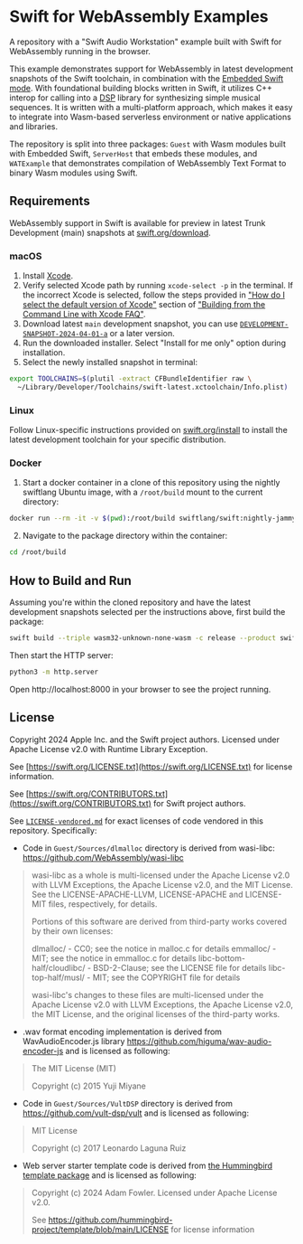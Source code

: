 # Swift for WebAssembly Examples

A repository with a "Swift Audio Workstation" example built with Swift for WebAssembly running in the browser.

This example demonstrates support for WebAssembly in latest development snapshots of the Swift toolchain, in combination
with the [Embedded Swift mode](https://github.com/apple/swift/blob/main/docs/EmbeddedSwift/UserManual.md).
With foundational building blocks written in Swift, it utilizes C++ interop for calling into a
[DSP](https://en.wikipedia.org/wiki/Digital_signal_processing) library for synthesizing simple musical sequences. It is
written with a multi-platform approach, which makes it easy to integrate into Wasm-based serverless environment or
native applications and libraries.

The repository is split into three packages: `Guest` with Wasm modules built with Embedded Swift, `ServerHost` that embeds these modules, and `WATExample` that demonstrates compilation of WebAssembly Text Format to binary Wasm modules using Swift.

## Requirements

WebAssembly support in Swift is available for preview in latest Trunk Development (main) snapshots at
[swift.org/download](https://www.swift.org/download).

### macOS

1. Install [Xcode](https://apps.apple.com/us/app/xcode/id497799835?mt=12).
2. Verify selected Xcode path by running `xcode-select -p` in the terminal. If the incorrect Xcode is selected, follow
the steps provided in ["How do I select the default version of Xcode"](https://developer.apple.com/library/archive/technotes/tn2339/_index.html#//apple_ref/doc/uid/DTS40014588-CH1-HOW_DO_I_SELECT_THE_DEFAULT_VERSION_OF_XCODE_TO_USE_FOR_MY_COMMAND_LINE_TOOLS_) section of
["Building from the Command Line with Xcode FAQ"](https://developer.apple.com/library/archive/technotes/tn2339/_index.html).
3. Download latest `main` development snapshot, you can use [`DEVELOPMENT-SNAPSHOT-2024-04-01-a`](https://download.swift.org/development/xcode/swift-DEVELOPMENT-SNAPSHOT-2024-04-01-a/swift-DEVELOPMENT-SNAPSHOT-2024-04-01-a-osx.pkg) or a later version.
4. Run the downloaded installer. Select "Install for me only" option during installation.
5. Select the newly installed snapshot in terminal:

```sh
export TOOLCHAINS=$(plutil -extract CFBundleIdentifier raw \
  ~/Library/Developer/Toolchains/swift-latest.xctoolchain/Info.plist)
```

### Linux

Follow Linux-specific instructions provided on [swift.org/install](https://www.swift.org/install/#linux) to install the
latest development toolchain for your specific distribution.

### Docker

1. Start a docker container in a clone of this repository using the nightly swiftlang Ubuntu image, with a `/root/build`
mount to the current directory:

```sh
docker run --rm -it -v $(pwd):/root/build swiftlang/swift:nightly-jammy /bin/bash
```

2. Navigate to the package directory within the container:

```sh
cd /root/build
```

## How to Build and Run

Assuming you're within the cloned repository and have the latest development snapshots selected per the instructions
above, first build the package:

```sh
swift build --triple wasm32-unknown-none-wasm -c release --product swift-audio
```

Then start the HTTP server:

```sh
python3 -m http.server
```

Open http://localhost:8000 in your browser to see the project running.

## License

Copyright 2024 Apple Inc. and the Swift project authors. Licensed under Apache License v2.0 with Runtime Library Exception.

See [https://swift.org/LICENSE.txt](https://swift.org/LICENSE.txt) for license information.

See [https://swift.org/CONTRIBUTORS.txt](https://swift.org/CONTRIBUTORS.txt) for Swift project authors.

See [`LICENSE-vendored.md`](https://github.com/apple/swift-for-wasm-examples/blob/main/LICENSE-vendored.md) for exact licenses of code vendored in this repository. Specifically:

* Code in `Guest/Sources/dlmalloc` directory is derived from wasi-libc: https://github.com/WebAssembly/wasi-libc

> wasi-libc as a whole is multi-licensed under the Apache License v2.0 with LLVM Exceptions, the Apache License v2.0, and the MIT License. See the LICENSE-APACHE-LLVM, LICENSE-APACHE and LICENSE-MIT files, respectively, for details.
>
> Portions of this software are derived from third-party works covered by their own licenses:
>
> dlmalloc/ - CC0; see the notice in malloc.c for details emmalloc/ - MIT; see the notice in emmalloc.c for details libc-bottom-half/cloudlibc/ - BSD-2-Clause; see the LICENSE file for details libc-top-half/musl/ - MIT; see the COPYRIGHT file for details
>
> wasi-libc's changes to these files are multi-licensed under the Apache License v2.0 with LLVM Exceptions, the Apache License v2.0, the MIT License, and the original licenses of the third-party works.

* .wav format encoding implementation is derived from WavAudioEncoder.js library https://github.com/higuma/wav-audio-encoder-js and is licensed as following:

> The MIT License (MIT)
>
> Copyright (c) 2015 Yuji Miyane

* Code in `Guest/Sources/VultDSP` directory is derived from https://github.com/vult-dsp/vult and is licensed as following:

> MIT License
>
> Copyright (c) 2017 Leonardo Laguna Ruiz

* Web server starter template code is derived from [the Hummingbird template package](https://github.com/hummingbird-project/template) and is licensed as following:

> Copyright (c) 2024 Adam Fowler.
> Licensed under Apache License v2.0.
>
> See https://github.com/hummingbird-project/template/blob/main/LICENSE for license information
